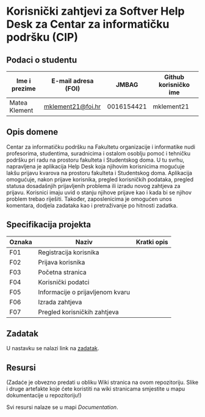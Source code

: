 # Korisnički zahtjevi za Softver Help Desk za Centar za informatičku podršku (CIP) 

## Podaci o studentu

Ime i prezime | E-mail adresa (FOI) | JMBAG | Github korisničko ime
------------  | ------------------- | ----- | ---------------------
Matea Klement | mklement21@foi.hr | 0016154421 | mklement21


## Opis domene

Centar za informatičku podršku na Fakultetu organizacije i informatike nudi profesorima, studentima, suradnicima i ostalom osoblju pomoć i tehničku podršku pri radu na prostoru fakulteta i Studentskog doma. U tu svrhu, napravljena je aplikacija Help Desk koja njihovim korisnicima mogućuje lakšu prijavu kvarova na prostoru fakulteta i Studentskog doma. Aplikacija omogućuje, nakon prijave korisnika, pregled korisničkih podataka, pregled statusa dosadašnjih prijavljenih problema ili izradu novog zahtjeva za prijavu. Korisnici imaju uvid o stanju njihove prijave kao i kada bi se njihov problem trebao riješiti. Također, zaposlenicima je omogućen unos komentara, dodjela zadataka kao i pretraživanje po hitnosti zadatka.



## Specifikacija projekta

Oznaka        | Naziv   | Kratki opis 
-| -| -
F01           | Registracija korisnika              |  
F02           | Prijava korisnika                   |
F03           | Početna stranica                    | 
F04           | Korisnički podatci                  |
F05           | Informacije o prijavljenom kvaru    |
F06           | Izrada zahtjeva                     |
F07           | Pregled korisničkih zahtjeva        |


## Zadatak
U nastavku se nalazi link na [zadatak](https://github.com/foivz/pi2023-zadace-mklement21/blob/7b6cd8fbb1c02c601106036fb42b7ef8053f4904/Zadatak%20-%20Help%20Desk%20za%20CIP.pdf).

## Resursi
(Zadaće je obvezno predati u obliku Wiki stranica na ovom repozitoriju. Slike i druge artefakte koje ćete koristiti na wiki stranicama smjestite u mapu dokumentacije u repozitoriju!)

Svi resursi nalaze se u mapi _Documentation_.
